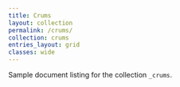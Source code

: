 ```yaml
---
title: Crums
layout: collection
permalink: /crums/
collection: crums
entries_layout: grid
classes: wide
---
```


Sample document listing for the collection `_crums`.